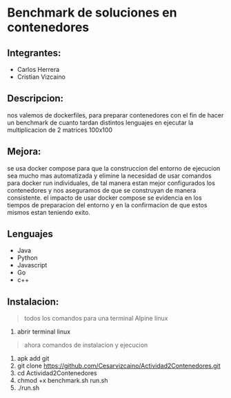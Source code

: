 # Benchmark de soluciones en contenedores
## Integrantes:
+ Carlos Herrera
+ Cristian Vizcaino
## Descripcion: 
nos valemos de dockerfiles, para preparar contenedores
con el fin de hacer un benchmark de cuanto tardan distintos 
lenguajes en ejecutar la multiplicacion de 2 matrices 100x100
## Mejora:
se usa docker compose para que la construccion del entorno de ejecucion sea mucho mas automatizada y elimine la necesidad de usar comandos para docker run individuales, de tal manera estan mejor configurados los contenedores y nos aseguramos de que se construyan de manera consistente. el impacto de usar docker compose se evidencia en los tiempos de preparacion del entorno y en la confirmacion de que estos mismos estan teniendo exito.
## Lenguajes
+ Java
+ Python
+ Javascript
+ Go
+ c++
## Instalacion:
> todos los comandos para una terminal Alpine linux
1. abrir terminal linux
> ahora comandos de instalacion y ejecucion
1. apk add git
2. git clone https://github.com/Cesarvizcaino/Actividad2Contenedores.git
3. cd Actividad2Contenedores
4. chmod +x benchmark.sh run.sh
5. ./run.sh
